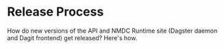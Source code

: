 # Release Process

How do new versions of the API and NMDC Runtime site (Dagster daemon and Dagit frontend) get
released? Here's how.